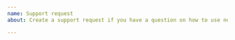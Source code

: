 ```yaml
---
name: Support request
about: Create a support request if you have a question on how to use news-please

---
```

